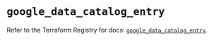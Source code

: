 # `google_data_catalog_entry`

Refer to the Terraform Registry for docs: [`google_data_catalog_entry`](https://registry.terraform.io/providers/hashicorp/google/5.33.0/docs/resources/data_catalog_entry).
